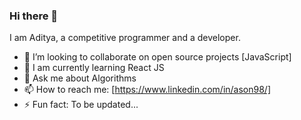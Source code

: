 ### Hi there 👋

<!--
**adist98/adist98** is a ✨ _special_ ✨ repository because its `README.md` (this file) appears on your GitHub profile.

Here are some ideas to get you started:

- 🔭 I’m currently working on ...
- 🌱 I’m currently learning ...
- 👯 I’m looking to collaborate on ...
- 🤔 I’m looking for help with ...
- 💬 Ask me about ...
- 📫 How to reach me: ...
- 😄 Pronouns: ...
- ⚡ Fun fact: ...
-->
I am Aditya, a competitive programmer and a developer.

- 👯 I’m looking to collaborate on open source projects [JavaScript]
- 🌱 I am currently learning React JS
- 💬 Ask me about Algorithms
- 📫 How to reach me: [https://www.linkedin.com/in/ason98/]
- ⚡ Fun fact: To be updated...
